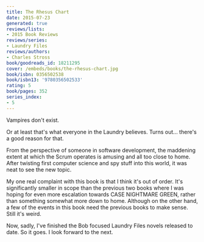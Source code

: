 ```yaml
---
title: The Rhesus Chart
date: 2015-07-23
generated: true
reviews/lists:
- 2015 Book Reviews
reviews/series:
- Laundry Files
reviews/authors:
- Charles Stross
book/goodreads_id: 18211295
cover: /embeds/books/the-rhesus-chart.jpg
book/isbn: 0356502538
book/isbn13: '9780356502533'
rating: 5
book/pages: 352
series_index:
- 5
---
```

Vampires don't exist.  

Or at least that's what everyone in the Laundry believes. Turns out... there's a good reason for that.  

<!--more-->

From the perspective of someone in software development, the maddening extent at which the Scrum operates is amusing and all too close to home. After twisting first computer science and spy stuff into this world, it was neat to see the new topic.  

My one real complaint with this book is that I think it's out of order. It's significantly smaller in scope than the previous two books where I was hoping for even more escalation towards CASE NIGHTMARE GREEN, rather than something somewhat more down to home. Although on the other hand, a few of the events in this book need the previous books to make sense. Still it's weird.  

Now, sadly, I've finished the Bob focused Laundry Files novels released to date. So it goes. I look forward to the next.